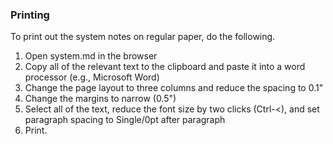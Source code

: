 ### Printing

To print out the system notes on regular paper, do the following.

   1. Open system.md in the browser
   2. Copy all of the relevant text to the clipboard and paste it into a word processor (e.g., Microsoft Word)
   2. Change the page layout to three columns and reduce the spacing to 0.1"
   2. Change the margins to narrow (0.5")
   2. Select all of the text, reduce the font size by two clicks (Ctrl-<), and set paragraph spacing to Single/0pt after paragraph
   2. Print.

